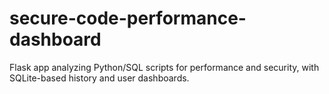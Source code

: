 # secure-code-performance-dashboard
Flask app analyzing Python/SQL scripts for performance and security, with SQLite-based history and user dashboards.
